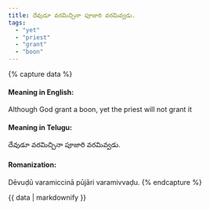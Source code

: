 ```yaml
---
title: దేవుడూ వరమిచ్చినా పూజారి వరమివ్వడు.
tags:
  - "yet"
  - "priest"
  - "grant"
  - "boon"
---
```


{% capture data %}
#### Meaning in English:
Although God grant a boon, yet the priest will not grant it

#### Meaning in Telugu:
దేవుడూ వరమిచ్చినా పూజారి వరమివ్వడు.

#### Romanization:
Dēvuḍū varamiccinā pūjāri varamivvaḍu.
{% endcapture %}

{{ data | markdownify }}


